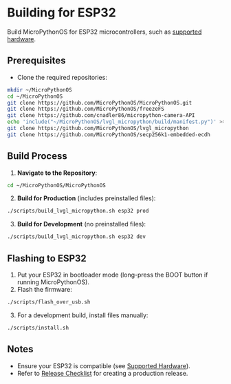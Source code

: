 # Building for ESP32

Build MicroPythonOS for ESP32 microcontrollers, such as [supported hardware](../getting-started/supported-hardware.md).

## Prerequisites

- Clone the required repositories:
```bash
mkdir ~/MicroPythonOS
cd ~/MicroPythonOS
git clone https://github.com/MicroPythonOS/MicroPythonOS.git
git clone https://github.com/MicroPythonOS/freezeFS
git clone https://github.com/cnadler86/micropython-camera-API
echo 'include("~/MicroPythonOS/lvgl_micropython/build/manifest.py")' >> micropython-camera-API/src/manifest.py
git clone https://github.com/MicroPythonOS/lvgl_micropython
git clone https://github.com/MicroPythonOS/secp256k1-embedded-ecdh
```

## Build Process

1. **Navigate to the Repository**:
```bash
cd ~/MicroPythonOS/MicroPythonOS
```

2. **Build for Production** (includes preinstalled files):
```bash
./scripts/build_lvgl_micropython.sh esp32 prod
```

3. **Build for Development** (no preinstalled files):
```bash
./scripts/build_lvgl_micropython.sh esp32 dev
```

## Flashing to ESP32

1. Put your ESP32 in bootloader mode (long-press the BOOT button if running MicroPythonOS).
2. Flash the firmware:
```bash
./scripts/flash_over_usb.sh
```
3. For a development build, install files manually:
```bash
./scripts/install.sh
```

## Notes

- Ensure your ESP32 is compatible (see [Supported Hardware](../getting-started/supported-hardware.md)).
- Refer to [Release Checklist](release-checklist.md) for creating a production release.

